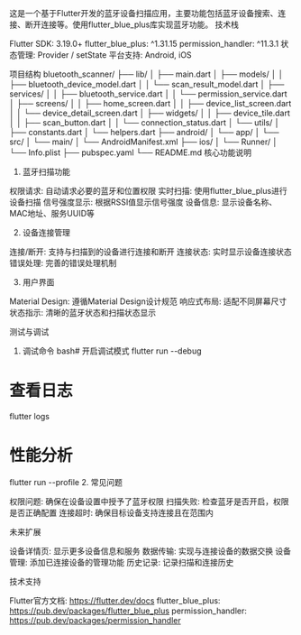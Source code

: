 这是一个基于Flutter开发的蓝牙设备扫描应用，主要功能包括蓝牙设备搜索、连接、断开连接等。使用flutter_blue_plus库实现蓝牙功能。
技术栈

Flutter SDK: 3.19.0+
flutter_blue_plus: ^1.31.15
permission_handler: ^11.3.1
状态管理: Provider / setState
平台支持: Android, iOS

项目结构
bluetooth_scanner/
├── lib/
│   ├── main.dart
│   ├── models/
│   │   ├── bluetooth_device_model.dart
│   │   └── scan_result_model.dart
│   ├── services/
│   │   ├── bluetooth_service.dart
│   │   └── permission_service.dart
│   ├── screens/
│   │   ├── home_screen.dart
│   │   ├── device_list_screen.dart
│   │   └── device_detail_screen.dart
│   ├── widgets/
│   │   ├── device_tile.dart
│   │   ├── scan_button.dart
│   │   └── connection_status.dart
│   └── utils/
│       ├── constants.dart
│       └── helpers.dart
├── android/
│   └── app/
│       └── src/
│           └── main/
│               └── AndroidManifest.xml
├── ios/
│   └── Runner/
│       └── Info.plist
├── pubspec.yaml
└── README.md
核心功能说明
1. 蓝牙扫描功能

权限请求: 自动请求必要的蓝牙和位置权限
实时扫描: 使用flutter_blue_plus进行设备扫描
信号强度显示: 根据RSSI值显示信号强度
设备信息: 显示设备名称、MAC地址、服务UUID等

2. 设备连接管理

连接/断开: 支持与扫描到的设备进行连接和断开
连接状态: 实时显示设备连接状态
错误处理: 完善的错误处理机制

3. 用户界面

Material Design: 遵循Material Design设计规范
响应式布局: 适配不同屏幕尺寸
状态指示: 清晰的蓝牙状态和扫描状态显示

测试与调试
1. 调试命令
bash# 开启调试模式
flutter run --debug

# 查看日志
flutter logs

# 性能分析
flutter run --profile
2. 常见问题

权限问题: 确保在设备设置中授予了蓝牙权限
扫描失败: 检查蓝牙是否开启，权限是否正确配置
连接超时: 确保目标设备支持连接且在范围内

未来扩展

设备详情页: 显示更多设备信息和服务
数据传输: 实现与连接设备的数据交换
设备管理: 添加已连接设备的管理功能
历史记录: 记录扫描和连接历史

技术支持

Flutter官方文档: https://flutter.dev/docs
flutter_blue_plus: https://pub.dev/packages/flutter_blue_plus
permission_handler: https://pub.dev/packages/permission_handler
